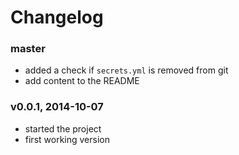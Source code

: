 # Changelog

### master
- added a check if `secrets.yml` is removed from git
- add content to the README

### v0.0.1, 2014-10-07
- started the project
- first working version
